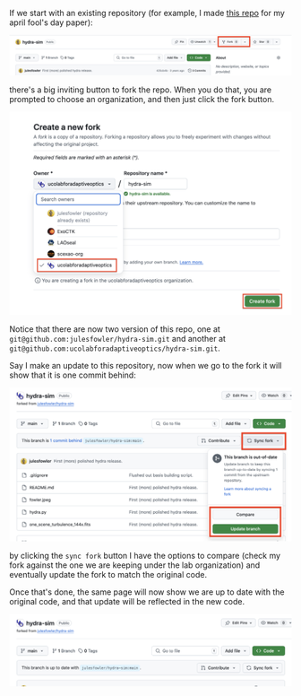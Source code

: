 If we start with an existing repository (for example, I made [this
repo](https://github.com/julesfowler/hydra-sim) for my
april fool's day paper):

![og-repo](images/hydra-sim-og-repo.png)

there's a big inviting button to fork the repo. When you do that, you are
prompted to choose an organization, and then just click the fork button. 

![choose-org](images/fork-under-right-org.png)

Notice that there are now two version of this repo, one at
``git@github.com:julesfowler/hydra-sim.git`` and another at
``git@github.com:ucolabforadaptiveoptics/hydra-sim.git``. 

Say I make an update to this repository, now when we go to the fork it will show
that it is one commit behind: 

![out-of-date](images/out-of-date.png)

by clicking the ``sync fork`` button I have the options to compare (check
my fork against the one we are keeping under the lab organization) and
eventually update the fork to match the original code. 

Once that's done, the same page will now show we are up to date with the
original code, and that update will be reflected in the new code. 

![up-to-date](images/up-to-date.png)
